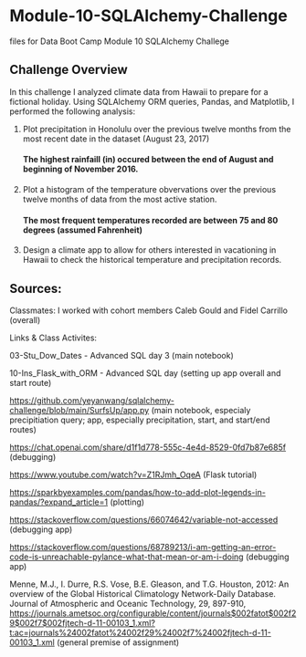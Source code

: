 # Module-10-SQLAlchemy-Challenge
files for Data Boot Camp Module 10 SQLAlchemy Challege

## Challenge Overview
In this challenge I analyzed climate data from Hawaii to prepare for a fictional holiday. Using SQLAlchemy ORM queries, Pandas, and Matplotlib, I performed the following analysis: 

1. Plot precipitation in Honolulu over the previous twelve months from the most recent date in the dataset (August 23, 2017)

    #### The highest rainfaill (in) occured between the end of August and beginning of November 2016. 

2. Plot a histogram of the temperature obvervations over the previous twelve months of data from the most active station. 

    #### The most frequent temperatures recorded are between 75 and 80 degrees (assumed Fahrenheit)

3. Design a climate app to allow for others interested in vacationing in Hawaii to check the historical temperature and precipitation records. 

## Sources:

Classmates: I worked with cohort members Caleb Gould and Fidel Carrillo (overall) 

Links & Class Activites: 

03-Stu_Dow_Dates - Advanced SQL day 3 (main notebook)

10-Ins_Flask_with_ORM - Advanced SQL day (setting up app overall and start route)

https://github.com/yeyanwang/sqlalchemy-challenge/blob/main/SurfsUp/app.py (main notebook, especialy precipitiation query; app, especially precipitation, start, and start/end routes)

https://chat.openai.com/share/d1f1d778-555c-4e4d-8529-0fd7b87e685f (debugging)

https://www.youtube.com/watch?v=Z1RJmh_OqeA (Flask tutorial)

https://sparkbyexamples.com/pandas/how-to-add-plot-legends-in-pandas/?expand_article=1 (plotting)

https://stackoverflow.com/questions/66074642/variable-not-accessed (debugging app)

https://stackoverflow.com/questions/68789213/i-am-getting-an-error-code-is-unreachable-pylance-what-that-mean-or-am-i-doing (debugging app)

Menne, M.J., I. Durre, R.S. Vose, B.E. Gleason, and T.G. Houston, 2012: An overview of the Global Historical Climatology Network-Daily Database. Journal of Atmospheric and Oceanic Technology, 29, 897-910,
https://journals.ametsoc.org/configurable/content/journals$002fatot$002f29$002f7$002fjtech-d-11-00103_1.xml?t:ac=journals%24002fatot%24002f29%24002f7%24002fjtech-d-11-00103_1.xml (general premise of assignment)